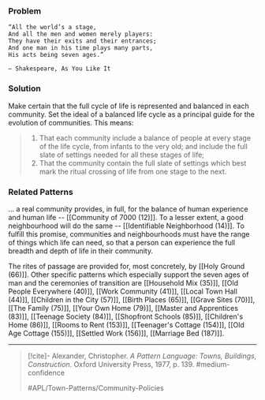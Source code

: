 ### Problem

    “All the world’s a stage,
    And all the men and women merely players:
    They have their exits and their entrances;
    And one man in his time plays many parts,
    His acts being seven ages.”

    — Shakespeare, As You Like It

### Solution

Make certain that the full cycle of life is represented and balanced in each community. Set the ideal of a balanced life cycle as a principal guide for the evolution of communities. This means:

>1. That each community include a balance of people at every stage of the life cycle, from infants to the very old; and include the full slate of settings needed for all these stages of life;
>2. That the community contain the full slate of settings which best mark the ritual crossing of life from one stage to the next.

### Related Patterns
... a real community provides, in full, for the balance of human experience and human life -- [[Community of 7000 (12)]]. To a lesser extent, a good neighbourhood will do the same -- [[Identifiable Neighborhood (14)]]. To fulfill this promise, communities and neighbourhoods must have the range of things which life can need, so that a person can experience the full breadth and depth of life in their community.

The rites of passage are provided for, most concretely, by [[Holy Ground (66)]]. Other specific patterns which especially support the seven ages of man and the ceremonies of transition are [[Household Mix (35)]], [[Old People Everywhere (40)]], [[Work Community (41)]], [[Local Town Hall (44)]], [[Children in the City (57)]], [[Birth Places (65)]], [[Grave Sites (70)]], [[The Family (75)]], [[Your Own Home (79)]], [[Master and Apprentices (83)]], [[Teenage Society (84)]], [[Shopfront Schools (85)]], [[Children's Home (86)]], [[Rooms to Rent (153)]], [[Teenager's Cottage (154)]], [[Old Age Cottage (155)]], [[Settled Work (156)]], [[Marriage Bed (187)]].

---

> [!cite]- Alexander, Christopher. _A Pattern Language: Towns, Buildings, Construction_. Oxford University Press, 1977, p. 139.
> #medium-confidence
>
> #APL/Town-Patterns/Community-Policies
